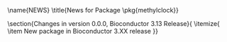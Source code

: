 \name{NEWS}
\title{News for Package \pkg{methylclock}}

\section{Changes in version 0.0.0, Bioconductor 3.13 Release}{
\itemize{
    \item New package in Bioconductor 3.XX release
}}